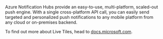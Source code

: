 Azure Notification Hubs provide an easy-to-use, multi-platform, scaled-out push engine. With a single cross-platform API call, you can easily send targeted and personalized push notifications to any mobile platform from any cloud or on-premises backend.

To find out more about Live Tiles, head to [docs.microsoft.com](https://docs.microsoft.com/en-us/azure/notification-hubs/notification-hubs-push-notification-overview).